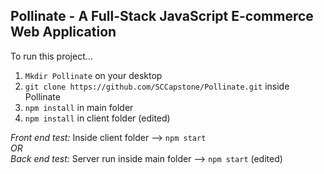 ## Pollinate - A Full-Stack JavaScript E-commerce Web Application 

To run this project...

1.  `Mkdir Pollinate` on your desktop
2.  `git clone https://github.com/SCCapstone/Pollinate.git` inside Pollinate
3.  `npm install` in main folder
4.  `npm install` in client folder (edited)

*Front end test:* Inside client folder --> `npm start`
<br /> _OR_
<br> *Back end test:* Server run inside main folder --> `npm start` (edited)
